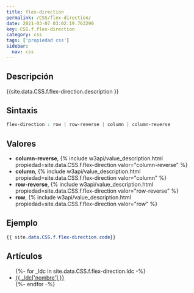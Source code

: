 ```yaml
---
title: flex-direction
permalink: /CSS/flex-direction/
date: 2021-03-07 03:02:19.763290
key: CSS.f.flex-direction
category: css
tags: ['propiedad css']
sidebar: 
  nav: css
---
```


## Descripción
{{site.data.CSS.f.flex-direction.description }}

## Sintaxis
~~~css
flex-direction : row | row-reverse | column | column-reverse
~~~

## Valores
* **column-reverse**,  {% include w3api/value_description.html propiedad=site.data.CSS.f.flex-direction valor="column-reverse" %}
* **column**,  {% include w3api/value_description.html propiedad=site.data.CSS.f.flex-direction valor="column" %}
* **row-reverse**,  {% include w3api/value_description.html propiedad=site.data.CSS.f.flex-direction valor="row-reverse" %}
* **row**,  {% include w3api/value_description.html propiedad=site.data.CSS.f.flex-direction valor="row" %}

## Ejemplo
~~~css
{{ site.data.CSS.f.flex-direction.code}}
~~~

## Artículos
<ul>
{%- for _ldc in site.data.CSS.f.flex-direction.ldc -%}
   <li>
       <a href="{{_ldc['url'] }}">{{ _ldc['nombre'] }}</a>
   </li>
{%- endfor -%}
</ul>
